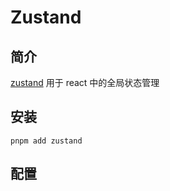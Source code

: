 # Zustand

## 简介

[zustand](https://github.com/pmndrs/zustand) 用于 react 中的全局状态管理

## 安装

```shell
pnpm add zustand
```

## 配置
